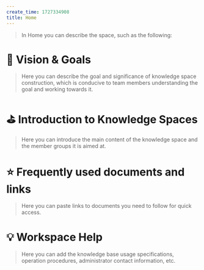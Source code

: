 ```yaml
---
create_time: 1727334908
title: Home
---
```


> In Home you can describe the space, such as the following:

# 🎯 Vision & Goals

> Here you can describe the goal and significance of knowledge space construction, which is conducive to team members understanding the goal and working towards it.

# ⛳️ Introduction to Knowledge Spaces

> Here you can introduce the main content of the knowledge space and the member groups it is aimed at.

# ⭐️ Frequently used documents and links

> Here you can paste links to documents you need to follow for quick access.

# 💡 Workspace Help

> Here you can add the knowledge base usage specifications, operation procedures, administrator contact information, etc.